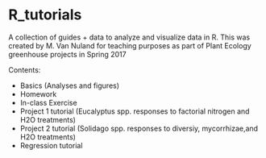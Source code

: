 # R_tutorials
A collection of guides + data to analyze and visualize data in R. This was created by M. Van Nuland for teaching purposes as part of Plant Ecology greenhouse projects in Spring 2017

Contents:
- Basics (Analyses and figures)
- Homework
- In-class Exercise
- Project 1 tutorial (Eucalyptus spp. responses to factorial nitrogen and H2O treatments)
- Project 2 tutorial (Solidago spp. responses to diversiy, mycorrhizae,and H2O treatments)
- Regression tutorial

